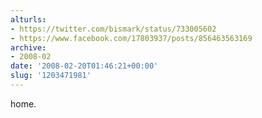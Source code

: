 ```yaml
---
alturls:
- https://twitter.com/bismark/status/733005602
- https://www.facebook.com/17803937/posts/856463563169
archive:
- 2008-02
date: '2008-02-20T01:46:21+00:00'
slug: '1203471981'
---
```


home.

